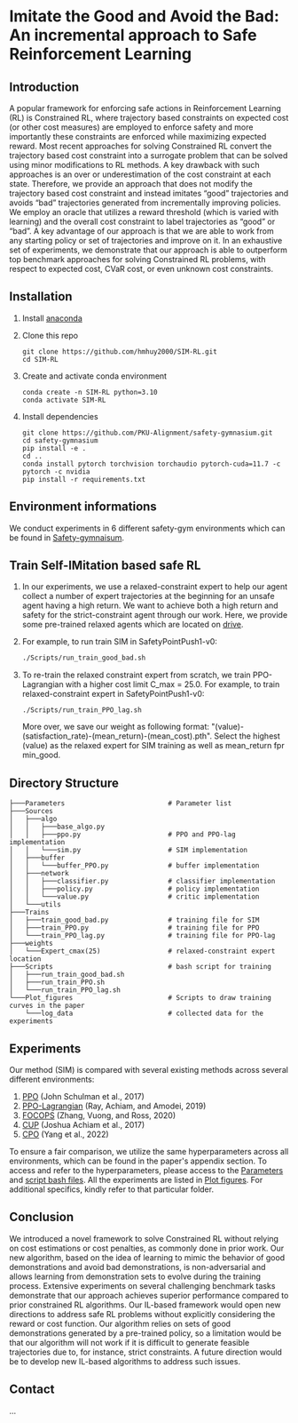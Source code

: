 <h1>Imitate the Good and Avoid the Bad: An incremental approach to Safe
Reinforcement Learning</h1>

## Introduction
A popular framework for enforcing safe actions in Reinforcement Learning (RL) is Constrained RL, where trajectory
based constraints on expected cost (or other cost measures)
are employed to enforce safety and more importantly these
constraints are enforced while maximizing expected reward.
Most recent approaches for solving Constrained RL convert
the trajectory based cost constraint into a surrogate problem
that can be solved using minor modifications to RL methods.
A key drawback with such approaches is an over or underestimation of the cost constraint at each state. Therefore, we
provide an approach that does not modify the trajectory based
cost constraint and instead imitates “good” trajectories and
avoids “bad” trajectories generated from incrementally improving policies. We employ an oracle that utilizes a reward
threshold (which is varied with learning) and the overall cost
constraint to label trajectories as “good” or “bad”. A key advantage of our approach is that we are able to work from any
starting policy or set of trajectories and improve on it. In an
exhaustive set of experiments, we demonstrate that our approach is able to outperform top benchmark approaches for
solving Constrained RL problems, with respect to expected
cost, CVaR cost, or even unknown cost constraints.

<!-- ## Announcements
#### August 18, 2023
- <b>Official code published</b> -->
<!-- ---- -->
## Installation
1. Install [anaconda](https://docs.conda.io/projects/conda/en/latest/user-guide/install/)

1. Clone this repo
    ```
    git clone https://github.com/hmhuy2000/SIM-RL.git
    cd SIM-RL
    ```

1. Create and activate conda environment
    ```
    conda create -n SIM-RL python=3.10
    conda activate SIM-RL
    ```
1. Install dependencies
    ```
    git clone https://github.com/PKU-Alignment/safety-gymnasium.git
    cd safety-gymnasium
    pip install -e .
    cd ..
    conda install pytorch torchvision torchaudio pytorch-cuda=11.7 -c pytorch -c nvidia
    pip install -r requirements.txt
    ```
## Environment informations
We conduct experiments in 6 different safety-gym environments which can be found in [Safety-gymnaisum](https://www.safety-gymnasium.com/en/latest/). 
## Train Self-IMitation based safe RL
1. In our experiments, we use a relaxed-constraint expert to help our agent collect a number of expert trajectories at the beginning for an unsafe agent having a high return. We want to achieve both a high return and safety for the strict-constraint agent through our work. Here, we provide some pre-trained relaxed agents which are located on [drive](https://drive.google.com/drive/folders/17qgFn1Wl_-V6WvmI6liGiawcg7qRct4t?usp=sharing).

1. For example, to run train SIM in SafetyPointPush1-v0:

    ``` bash
    ./Scripts/run_train_good_bad.sh

    ```

1. To re-train the relaxed constraint expert from scratch, we train PPO-Lagrangian with a higher cost limit C_max = 25.0. For example, to train relaxed-constraint expert in SafetyPointPush1-v0:
    ```
    ./Scripts/run_train_PPO_lag.sh
    ```
    More over, we save our weight as following format: "(value)-(satisfaction_rate)-(mean_return)-(mean_cost).pth".
    Select the highest (value) as the relaxed expert for SIM training as well as mean_return fpr min_good.

## Directory Structure
```
├───Parameters                          # Parameter list
├───Sources
│   ├───algo
│   │   ├───base_algo.py
│   │   ├───ppo.py                      # PPO and PPO-lag implementation
│   │   └───sim.py                      # SIM implementation
│   ├───buffer
│   │   └───buffer_PPO.py               # buffer implementation
│   ├───network
│   │   ├───classifier.py               # classifier implementation
│   │   ├───policy.py                   # policy implementation
│   │   └───value.py                    # critic implementation
│   └───utils                           
├───Trains
│   ├───train_good_bad.py               # training file for SIM
│   ├───train_PPO.py                    # training file for PPO
│   └───train_PPO_lag.py                # training file for PPO-lag
├───weights
│   └───Expert_cmax(25)                 # relaxed-constraint expert location
├───Scripts                             # bash script for training
│   ├───run_train_good_bad.sh           
│   ├───run_train_PPO.sh                
│   └───run_train_PPO_lag.sh            
└───Plot_figures                        # Scripts to draw training curves in the paper
    └───log_data                        # collected data for the experiments

```

## Experiments

Our method (SIM) is compared with several existing methods across several different environments:

1. [PPO](https://arxiv.org/pdf/1707.06347.pdf) (John Schulman et al., 2017)
1. [PPO-Lagrangian](https://cdn.openai.com/safexp-short.pdf) (Ray, Achiam,
and Amodei, 2019)
1. [FOCOPS](https://arxiv.org/abs/2002.06506) (Zhang, Vuong, and Ross, 2020)
1. [CUP](https://arxiv.org/abs/2209.07089) (Joshua Achiam et al., 2017)
1. [CPO](https://proceedings.mlr.press/v70/achiam17a) (Yang et al., 2022)

To ensure a fair comparison, we utilize the same hyperparameters across all environments, which can be found in the paper's appendix section. To access and refer to the hyperparameters, please access to the [Parameters](Parameters) and [script bash files](./Scripts/run_train_good_bad.sh). 
All the experiments are listed in [Plot figures](Plot_figures). For additional specifics, kindly refer to that particular folder.

## Conclusion

We introduced a novel framework to solve Constrained RL without relying on cost estimations or cost penalties, as commonly done in prior work. Our new algorithm, based on the idea of learning to mimic the behavior of good demonstrations and avoid bad demonstrations, is non-adversarial and allows learning from demonstration sets to evolve during the training process. Extensive experiments on several challenging benchmark tasks demonstrate that our approach achieves superior performance compared to prior constrained RL algorithms.
Our IL-based framework would open new directions to address safe RL problems without explicitly considering the reward or cost function. Our algorithm relies on sets of good demonstrations generated by a pre-trained policy, so a limitation would be that our algorithm will not work if it is difficult to generate feasible trajectories due to, for instance, strict constraints. A future direction would be to develop new IL-based algorithms to address such issues.

## Contact
...